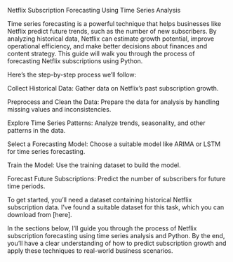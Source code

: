 Netflix Subscription Forecasting Using Time Series Analysis

Time series forecasting is a powerful technique that helps businesses like Netflix predict future trends, such as the number of new subscribers. By analyzing historical data, Netflix can estimate growth potential, improve operational efficiency, and make better decisions about finances and content strategy. This guide will walk you through the process of forecasting Netflix subscriptions using Python.

Here’s the step-by-step process we’ll follow:

Collect Historical Data: Gather data on Netflix’s past subscription growth.

Preprocess and Clean the Data: Prepare the data for analysis by handling missing values and inconsistencies.

Explore Time Series Patterns: Analyze trends, seasonality, and other patterns in the data.

Select a Forecasting Model: Choose a suitable model like ARIMA or LSTM for time series forecasting.

Train the Model: Use the training dataset to build the model.

Forecast Future Subscriptions: Predict the number of subscribers for future time periods.

To get started, you’ll need a dataset containing historical Netflix subscription data. I’ve found a suitable dataset for this task, which you can download from [here].

In the sections below, I’ll guide you through the process of Netflix subscription forecasting using time series analysis and Python. By the end, you’ll have a clear understanding of how to predict subscription growth and apply these techniques to real-world business scenarios.
